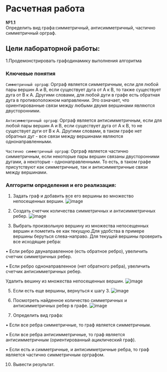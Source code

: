 # Расчетная работа

**№1.1**  
Определить вид графа:cимметричный, антисимметричный, частично симметричный орграф.

## Цели лабораторной работы:

1.Продемонстрировать графодинамику выполнения алгоритма

### Ключевые понятия

`Симметричный орграф`:  Орграф является симметричным, если для любой пары вершин A и B, если существует дуга от A к B, то также существует дуга от B к A. Другими словами, для любой дуги в графе есть обратная дуга в противоположном направлении. Это означает, что ориентированные связи между любыми двумя вершинами являются двусторонними.

`Антисимметричный орграф`:  Орграф является антисимметричным, если для любой пары вершин A и B, если существует дуга от A к B, то не существует дуги от B к A. Другими словами, в таком графе нет обратных дуг - все связи между вершинами являются однонаправленными.

`Частично симметричный орграф`:  Орграф является частично симметричным, если некоторые пары вершин связаны двусторонними дугами, а некоторые - однонаправленными. То есть, в таком графе присутствуют как симметричные, так и антисимметричные связи между вершинами.


### Алггоритм определения и его реализация:
1.	Задать граф и добавить все его вершины во множество непосещенных вершин.
![image](https://github.com/iis-32170x/RPIIS/assets/146937124/1c14584d-cea6-4578-8b87-d5fe582cc13f)


2.	Создать счетчик  количества симметричных и антисимметричных ребер.
![image](https://github.com/iis-32170x/RPIIS/assets/146937124/daf9edce-6db7-4ac7-82c3-16568ff981e1)

3.	Выбрать произвольную вершину из множества непосещенных вершин и пометить ее как текущую.Для удобства в примере вершины беруться слева-направо.
Для текущей вершины проверить все исходящие ребра:

•	Если ребро двунаправленное (есть обратное ребро), увеличить счетчик симметричных ребер.

•	Если ребро однонаправленное (нет обратного ребра), увеличить счетчик антисимметричных ребер.

Удалить вешину из множества непосещенных вершин.
![image](https://github.com/iis-32170x/RPIIS/assets/146937124/6bb690c1-27fc-464d-8dea-748dd3bfa36b)


 

5.	Если есть еще вершины, вернуться к шагу 3.
![image](https://github.com/iis-32170x/RPIIS/assets/146937124/664fe95b-0091-4a9f-bceb-5d2aca654ccf)

 

6.	Посмотреть найденное количество симметричных и антисимметричных ребер в графе.
![image](https://github.com/iis-32170x/RPIIS/assets/146937124/ec75e104-fddc-4ab2-8523-94f46f5f39a1)

7.	Определить вид графа:
	
•	Если все ребра симметричные, то граф является симметричным.

•	Если все ребра антисимметричные, то граф является антисимметричным (ориентированный ациклический граф).

•	Если есть и симметричные, и антисимметричные ребра, то граф является частично симметричным орграфом.

10.	Вывести результат.


